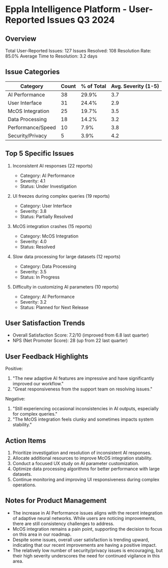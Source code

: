 # Eppla Intelligence Platform - User-Reported Issues Q3 2024

## Overview
Total User-Reported Issues: 127
Issues Resolved: 108
Resolution Rate: 85.0%
Average Time to Resolution: 3.2 days

## Issue Categories

| Category                    | Count | % of Total | Avg. Severity (1-5) |
|-----------------------------|-------|------------|---------------------|
| AI Performance              | 38    | 29.9%      | 3.7                 |
| User Interface              | 31    | 24.4%      | 2.9                 |
| McOS Integration            | 25    | 19.7%      | 3.5                 |
| Data Processing             | 18    | 14.2%      | 3.2                 |
| Performance/Speed           | 10    | 7.9%       | 3.8                 |
| Security/Privacy            | 5     | 3.9%       | 4.2                 |

## Top 5 Specific Issues

1. Inconsistent AI responses (22 reports)
   - Category: AI Performance
   - Severity: 4.1
   - Status: Under Investigation

2. UI freezes during complex queries (19 reports)
   - Category: User Interface
   - Severity: 3.8
   - Status: Partially Resolved

3. McOS integration crashes (15 reports)
   - Category: McOS Integration
   - Severity: 4.0
   - Status: Resolved

4. Slow data processing for large datasets (12 reports)
   - Category: Data Processing
   - Severity: 3.5
   - Status: In Progress

5. Difficulty in customizing AI parameters (10 reports)
   - Category: AI Performance
   - Severity: 3.2
   - Status: Planned for Next Release

## User Satisfaction Trends

- Overall Satisfaction Score: 7.2/10 (improved from 6.8 last quarter)
- NPS (Net Promoter Score): 28 (up from 22 last quarter)

## User Feedback Highlights

Positive:
1. "The new adaptive AI features are impressive and have significantly improved our workflow."
2. "Great responsiveness from the support team on resolving issues."

Negative:
1. "Still experiencing occasional inconsistencies in AI outputs, especially for complex queries."
2. "The McOS integration feels clunky and sometimes impacts system stability."

## Action Items

1. Prioritize investigation and resolution of inconsistent AI responses.
2. Allocate additional resources to improve McOS integration stability.
3. Conduct a focused UX study on AI parameter customization.
4. Optimize data processing algorithms for better performance with large datasets.
5. Continue monitoring and improving UI responsiveness during complex operations.

## Notes for Product Management

- The increase in AI Performance issues aligns with the recent integration of adaptive neural networks. While users are noticing improvements, there are still consistency challenges to address.
- McOS integration remains a pain point, supporting the decision to focus on this area in our roadmap.
- Despite some issues, overall user satisfaction is trending upward, indicating that our recent improvements are having a positive impact.
- The relatively low number of security/privacy issues is encouraging, but their high severity underscores the need for continued vigilance in this area.